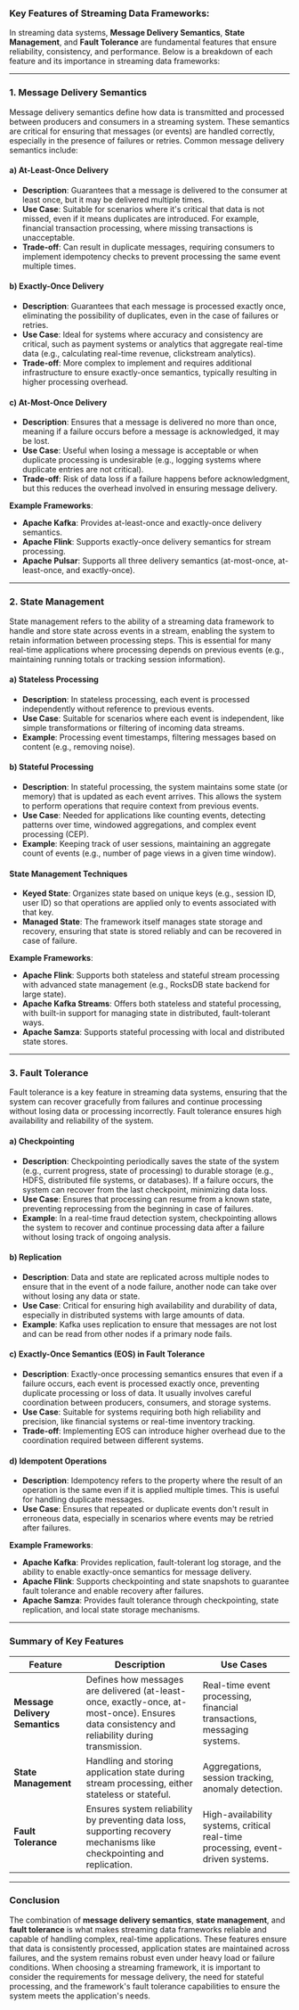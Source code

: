 ### **Key Features of Streaming Data Frameworks:**

In streaming data systems, **Message Delivery Semantics**, **State Management**, and **Fault Tolerance** are fundamental features that ensure reliability, consistency, and performance. Below is a breakdown of each feature and its importance in streaming data frameworks:

---

### **1. Message Delivery Semantics**

Message delivery semantics define how data is transmitted and processed between producers and consumers in a streaming system. These semantics are critical for ensuring that messages (or events) are handled correctly, especially in the presence of failures or retries. Common message delivery semantics include:

#### **a) At-Least-Once Delivery**
- **Description**: Guarantees that a message is delivered to the consumer at least once, but it may be delivered multiple times.
- **Use Case**: Suitable for scenarios where it's critical that data is not missed, even if it means duplicates are introduced. For example, financial transaction processing, where missing transactions is unacceptable.
- **Trade-off**: Can result in duplicate messages, requiring consumers to implement idempotency checks to prevent processing the same event multiple times.

#### **b) Exactly-Once Delivery**
- **Description**: Guarantees that each message is processed exactly once, eliminating the possibility of duplicates, even in the case of failures or retries.
- **Use Case**: Ideal for systems where accuracy and consistency are critical, such as payment systems or analytics that aggregate real-time data (e.g., calculating real-time revenue, clickstream analytics).
- **Trade-off**: More complex to implement and requires additional infrastructure to ensure exactly-once semantics, typically resulting in higher processing overhead.

#### **c) At-Most-Once Delivery**
- **Description**: Ensures that a message is delivered no more than once, meaning if a failure occurs before a message is acknowledged, it may be lost.
- **Use Case**: Useful when losing a message is acceptable or when duplicate processing is undesirable (e.g., logging systems where duplicate entries are not critical).
- **Trade-off**: Risk of data loss if a failure happens before acknowledgment, but this reduces the overhead involved in ensuring message delivery.

**Example Frameworks**:
- **Apache Kafka**: Provides at-least-once and exactly-once delivery semantics.
- **Apache Flink**: Supports exactly-once delivery semantics for stream processing.
- **Apache Pulsar**: Supports all three delivery semantics (at-most-once, at-least-once, and exactly-once).

---

### **2. State Management**

State management refers to the ability of a streaming data framework to handle and store state across events in a stream, enabling the system to retain information between processing steps. This is essential for many real-time applications where processing depends on previous events (e.g., maintaining running totals or tracking session information).

#### **a) Stateless Processing**
- **Description**: In stateless processing, each event is processed independently without reference to previous events.
- **Use Case**: Suitable for scenarios where each event is independent, like simple transformations or filtering of incoming data streams.
- **Example**: Processing event timestamps, filtering messages based on content (e.g., removing noise).

#### **b) Stateful Processing**
- **Description**: In stateful processing, the system maintains some state (or memory) that is updated as each event arrives. This allows the system to perform operations that require context from previous events.
- **Use Case**: Needed for applications like counting events, detecting patterns over time, windowed aggregations, and complex event processing (CEP).
- **Example**: Keeping track of user sessions, maintaining an aggregate count of events (e.g., number of page views in a given time window).

#### **State Management Techniques**
- **Keyed State**: Organizes state based on unique keys (e.g., session ID, user ID) so that operations are applied only to events associated with that key.
- **Managed State**: The framework itself manages state storage and recovery, ensuring that state is stored reliably and can be recovered in case of failure.

**Example Frameworks**:
- **Apache Flink**: Supports both stateless and stateful stream processing with advanced state management (e.g., RocksDB state backend for large state).
- **Apache Kafka Streams**: Offers both stateless and stateful processing, with built-in support for managing state in distributed, fault-tolerant ways.
- **Apache Samza**: Supports stateful processing with local and distributed state stores.

---

### **3. Fault Tolerance**

Fault tolerance is a key feature in streaming data systems, ensuring that the system can recover gracefully from failures and continue processing without losing data or processing incorrectly. Fault tolerance ensures high availability and reliability of the system.

#### **a) Checkpointing**
- **Description**: Checkpointing periodically saves the state of the system (e.g., current progress, state of processing) to durable storage (e.g., HDFS, distributed file systems, or databases). If a failure occurs, the system can recover from the last checkpoint, minimizing data loss.
- **Use Case**: Ensures that processing can resume from a known state, preventing reprocessing from the beginning in case of failures.
- **Example**: In a real-time fraud detection system, checkpointing allows the system to recover and continue processing data after a failure without losing track of ongoing analysis.

#### **b) Replication**
- **Description**: Data and state are replicated across multiple nodes to ensure that in the event of a node failure, another node can take over without losing any data or state.
- **Use Case**: Critical for ensuring high availability and durability of data, especially in distributed systems with large amounts of data.
- **Example**: Kafka uses replication to ensure that messages are not lost and can be read from other nodes if a primary node fails.

#### **c) Exactly-Once Semantics (EOS) in Fault Tolerance**
- **Description**: Exactly-once processing semantics ensures that even if a failure occurs, each event is processed exactly once, preventing duplicate processing or loss of data. It usually involves careful coordination between producers, consumers, and storage systems.
- **Use Case**: Suitable for systems requiring both high reliability and precision, like financial systems or real-time inventory tracking.
- **Trade-off**: Implementing EOS can introduce higher overhead due to the coordination required between different systems.

#### **d) Idempotent Operations**
- **Description**: Idempotency refers to the property where the result of an operation is the same even if it is applied multiple times. This is useful for handling duplicate messages.
- **Use Case**: Ensures that repeated or duplicate events don't result in erroneous data, especially in scenarios where events may be retried after failures.

**Example Frameworks**:
- **Apache Kafka**: Provides replication, fault-tolerant log storage, and the ability to enable exactly-once semantics for message delivery.
- **Apache Flink**: Supports checkpointing and state snapshots to guarantee fault tolerance and enable recovery after failures.
- **Apache Samza**: Provides fault tolerance through checkpointing, state replication, and local state storage mechanisms.

---

### **Summary of Key Features**

| **Feature**                | **Description**                                                                                     | **Use Cases**                                                    |
|----------------------------|-----------------------------------------------------------------------------------------------------|-----------------------------------------------------------------|
| **Message Delivery Semantics** | Defines how messages are delivered (at-least-once, exactly-once, at-most-once). Ensures data consistency and reliability during transmission. | Real-time event processing, financial transactions, messaging systems. |
| **State Management**        | Handling and storing application state during stream processing, either stateless or stateful.     | Aggregations, session tracking, anomaly detection.              |
| **Fault Tolerance**         | Ensures system reliability by preventing data loss, supporting recovery mechanisms like checkpointing and replication. | High-availability systems, critical real-time processing, event-driven systems. |

---

### **Conclusion**

The combination of **message delivery semantics**, **state management**, and **fault tolerance** is what makes streaming data frameworks reliable and capable of handling complex, real-time applications. These features ensure that data is consistently processed, application states are maintained across failures, and the system remains robust even under heavy load or failure conditions. When choosing a streaming framework, it is important to consider the requirements for message delivery, the need for stateful processing, and the framework's fault tolerance capabilities to ensure the system meets the application's needs.
